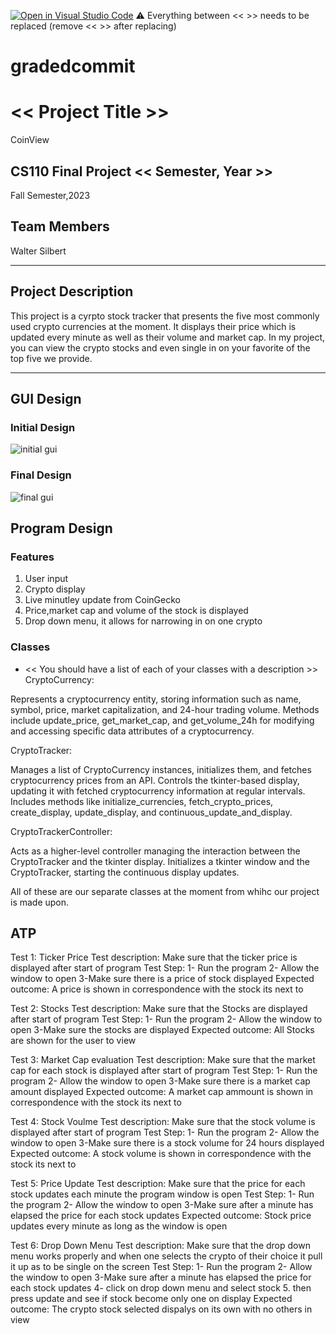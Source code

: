 [![Open in Visual Studio Code](https://classroom.github.com/assets/open-in-vscode-718a45dd9cf7e7f842a935f5ebbe5719a5e09af4491e668f4dbf3b35d5cca122.svg)](https://classroom.github.com/online_ide?assignment_repo_id=12803321&assignment_repo_type=AssignmentRepo)
:warning: Everything between << >> needs to be replaced (remove << >> after replacing)


# gradedcommit

# << Project Title >>
CoinView
## CS110 Final Project  << Semester, Year >>
Fall Semester,2023
## Team Members

Walter Silbert 

***

## Project Description

 This project is a cyrpto stock tracker that presents the five most commonly used crypto currencies at the moment. It displays their price which is updated every minute as well as their volume and market cap. In my project, you can view the crypto stocks and even single in on your favorite of the top five we provide. 

***    

## GUI Design

### Initial Design

![initial gui](assets/gui.jpg)

### Final Design

![final gui](assets/finalgui.png)

## Program Design

### Features

1. User input
2. Crypto display
3. Live minutley update from CoinGecko
4. Price,market cap and volume of the stock is displayed
5. Drop down menu, it allows for narrowing in on one crypto

### Classes

- << You should have a list of each of your classes with a description >>
CryptoCurrency:

Represents a cryptocurrency entity, storing information such as name, symbol, price, market capitalization, and 24-hour trading volume.
Methods include update_price, get_market_cap, and get_volume_24h for modifying and accessing specific data attributes of a cryptocurrency.

CryptoTracker:

Manages a list of CryptoCurrency instances, initializes them, and fetches cryptocurrency prices from an API.
Controls the tkinter-based display, updating it with fetched cryptocurrency information at regular intervals.
Includes methods like initialize_currencies, fetch_crypto_prices, create_display, update_display, and continuous_update_and_display.

CryptoTrackerController:

Acts as a higher-level controller managing the interaction between the CryptoTracker and the tkinter display.
Initializes a tkinter window and the CryptoTracker, starting the continuous display updates.

All of these are our separate classes at the moment from whihc our project is made upon.
## ATP
Test 1:  Ticker Price
Test description: Make sure that the ticker price is displayed after start of program
Test Step:  1- Run the program
            2- Allow the window to open 
            3-Make sure there is a price of stock displayed
Expected outcome: A price is shown in correspondence with the stock its next to

Test 2:  Stocks
Test description: Make sure that the Stocks are displayed after start of program
Test Step:  1- Run the program
            2- Allow the window to open 
            3-Make sure the stocks are displayed
Expected outcome: All Stocks are shown for the user to view

Test 3:  Market Cap evaluation
Test description: Make sure that the market cap for each stock is displayed after start of program
Test Step:  1- Run the program
            2- Allow the window to open 
            3-Make sure there is a market cap amount displayed
Expected outcome: A market cap ammount is shown in correspondence with the stock its next to

Test 4:  Stock Voulme
Test description: Make sure that the stock volume is displayed after start of program
Test Step:  1- Run the program
            2- Allow the window to open 
            3-Make sure there is a stock volume for 24 hours displayed
Expected outcome: A stock volume is shown in correspondence with the stock its next to

Test 5:  Price Update
Test description: Make sure that the price for each stock updates each minute the program window is open
Test Step:  1- Run the program
            2- Allow the window to open 
            3-Make sure after a minute has elapsed the price for each stock updates
Expected outcome: Stock price updates every minute as long as the window is open

Test 6: Drop Down Menu
Test description: Make sure that the drop down menu works properly and when one selects the crypto of their choice it pull it up as to be single on the screen
Test Step:  1- Run the program
            2- Allow the window to open 
            3-Make sure after a minute has elapsed the price for each stock updates
            4- click on drop down menu and select stock
            5. then press update and see if stock become only one on display
Expected outcome: The crypto stock selected dispalys on its own with no others in view
